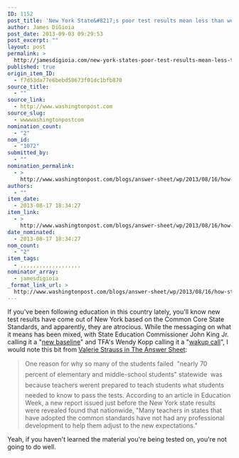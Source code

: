 ```yaml
---
ID: 1152
post_title: 'New York State&#8217;s poor test results mean less than we think'
author: James DiGioia
post_date: 2013-09-03 09:29:53
post_excerpt: ""
layout: post
permalink: >
  http://jamesdigioia.com/new-york-states-poor-test-results-mean-less-think/
published: true
origin_item_ID:
  - f7d53da77e6bebd58673f01dc1bfb870
source_title:
  - ""
source_link:
  - http://www.washingtonpost.com
source_slug:
  - wwwwashingtonpostcom
nomination_count:
  - "2"
nom_id:
  - "1072"
submitted_by:
  - ""
nomination_permalink:
  - >
    http://www.washingtonpost.com/blogs/answer-sheet/wp/2013/08/16/how-students-are-being-set-up-to-fail/
authors:
  - ""
item_date:
  - 2013-08-17 18:34:27
item_link:
  - >
    http://www.washingtonpost.com/blogs/answer-sheet/wp/2013/08/16/how-students-are-being-set-up-to-fail/
date_nominated:
  - 2013-08-17 18:34:27
nom_count:
  - "2"
item_tags:
  - ,,,,,,,,,,,,,,,,,,,
nominator_array:
  - jamesdigioia
_format_link_url: >
  http://www.washingtonpost.com/blogs/answer-sheet/wp/2013/08/16/how-students-are-being-set-up-to-fail/
---
```

If you've been following education in this country lately, you'll know new test results have come out of New York based on the Common Core State Standards, and apparently, they are atrocious. While the messaging on what it means has been mixed, with State Education Commissioner John King Jr. calling it a "[new baseline][1]" and TFA's Wendy Kopp calling it a "[wakup call][2]", I would note this bit from [Valerie Strauss in The Answer Sheet][3]:

> One reason for why so many of the students failed  "nearly 70 percent of elementary and middle-school students" statewide  was because teachers werent prepared to teach students what students needed to know to pass the tests. According to an article in Education Week, a new report issued just before the New York state results were revealed found that nationwide, "Many teachers in states that have adopted the common standards have not had any professional development to help them adjust to the new expectations."

Yeah, if you haven't learned the material you're being tested on, you're not going to do well.

 [1]: http://www.buffalonews.com/opinion/poor-test-results-offer-a-new-baseline-20130809
 [2]: http://www.nydailynews.com/opinion/common-core-wakeup-call-article-1.1440987
 [3]: http://www.washingtonpost.com/blogs/answer-sheet/wp/2013/08/16/how-students-are-being-set-up-to-fail/